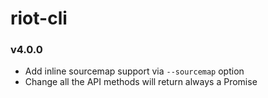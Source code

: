# riot-cli

### v4.0.0
- Add inline sourcemap support via `--sourcemap` option
- Change all the API methods will return always a Promise
